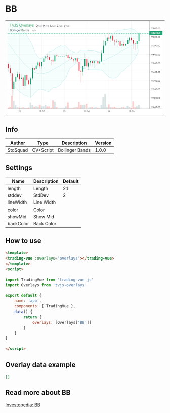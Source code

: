 
# BB

<table><tr><td>
  <img width="800" heigth="480" src="screen.png" alt="screen">
</td></tr></table>

## Info

| Author | Type | Description | Version |
| ------ | ---- | ----------- | ------- |
| StdSquad | OV+Script | Bollinger Bands | 1.0.0 |


## Settings

| Name | Description | Default |
| ---- | ----------- | ------- |
| length | Length | 21 |
| stddev | StdDev | 2 |
| lineWidth | Line Width |  |
| color | Color |  |
| showMid | Show Mid |  |
| backColor | Back Color |  |

## How to use

```html
<template>
<trading-vue :overlays="overlays"></trading-vue>
</template>
<script>

import TradingVue from 'trading-vue-js'
import Overlays from 'tvjs-overlays'

export default {
    name: 'app',
    components: { TradingVue },
    data() {
        return {
            overlays: [Overlays['BB']]
        }
    }
}

</script>

```

## Overlay data example

```json
[]
```

## Read more about BB

[Investopedia: BB](https://www.investopedia.com/search?q=BB)

